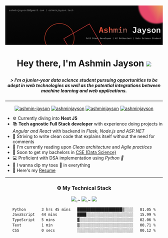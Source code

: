 ![](./assets/Banner%20Image.png)

<h1 align = "center">

Hey there, I'm Ashmin Jayson <img src="https://media.giphy.com/media/hvRJCLFzcasrR4ia7z/giphy.gif" width="25"></h1>

<h5 align = "center">  &gt; 
I'm a junior-year data science student pursuing opportunities to be adept in web technologies as well as the potential integrations between machine learning and web applications.

</h5>

---

<p align="center">
<a href="https://dev.to/ashminjayson" target="blank"><img align="center" src="https://cdn.jsdelivr.net/npm/simple-icons@3.0.1/icons/dev-dot-to.svg" alt="ashmin-jayson" height="30" width="40" /></a>
<a href="https://linkedin.com/in/ashmin-jayson-2b6102216/" target="blank"><img align="center" src="https://img.icons8.com/?size=512&id=xuvGCOXi8Wyg&format=png" alt="ashminjayson" height="40" width="40" /></a>
<a href="https://www.instagram.com/_ashmin.j._/" target="blank"><img align="center" src="https://img.icons8.com/?size=512&id=Xy10Jcu1L2Su&format=png" alt="ashminjayson" height="40" width="40" /></a>
<a href="https://www.codechef.com/users/ashminj" target="blank"><img align="center" src="https://cdn.jsdelivr.net/npm/simple-icons@3.1.0/icons/codechef.svg" alt="ashminjayson" height="30" width="40" /></a>
</p>

-   ⚙️ Currently diving into **Next JS**
-   📚 **Tech agnostic Full Stack developer** with experience doing projects in _Angular and React_ with backend in _Flask, Node.js and ASP.NET_
-   🧹 Striving to write clean code that explains itself without the need for comments
-   📖 I'm currently reading upon _Clean architecture_ and _Agile practices_
-   🏫 Soon to get my bachelors in [CSE (Data Science)](https://www.mace.ac.in/)
-   💻 Proficient with DSA implementation using _Python 🐍_
-   🧩 I wanna dip my toes 🐾 in everything
-   📄 Here's my [Resume](https://drive.google.com/file/d/1qaWf4eXmRl9YJiCwlsRqGALJmXvC8ADg/view?usp=share_link)

---

<h3 align = "center"> ⚙️ My Technical Stack</h3>
  
<p align="center">
    <a href="https://skillicons.dev">
      <img src="https://skillicons.dev/icons?i=react,nextjs,angular,tailwind,scss" /> 
    </a> ~
    <a href="https://skillicons.dev">
      <img src="https://skillicons.dev/icons?i=fastapi,flask,nodejs,express" />
    </a> ~
    <a href="https://skillicons.dev">
      <img src="https://skillicons.dev/icons?i=azure,mongodb,firebase,mysql,supabase" />
    </a>
</p>

<div align="center">
<!--START_SECTION:waka-->

```txt
Python       3 hrs 45 mins   ████████████████████▒░░░░   81.05 %
JavaScript   44 mins         ████░░░░░░░░░░░░░░░░░░░░░   15.99 %
TypeScript   5 mins          ▓░░░░░░░░░░░░░░░░░░░░░░░░   02.06 %
Text         1 min           ▒░░░░░░░░░░░░░░░░░░░░░░░░   00.71 %
CSS          0 secs          ░░░░░░░░░░░░░░░░░░░░░░░░░   00.12 %
```

<!--END_SECTION:waka-->
</div>

